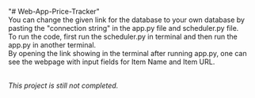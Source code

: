 "# Web-App-Price-Tracker" <br>
You can change the given link for the database to your own database by pasting the "connection string" in the app.py file and scheduler.py file.<br>
To run the code, first run the scheduler.py in terminal and then run the app.py in another terminal. <br>
By opening the link showing in the terminal after running app.py, one can see the webpage with input fields for Item Name and Item URL.<br><br>

*This project is still not completed.*
